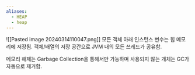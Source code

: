 ```yaml
---
aliases:
  - HEAP
  - heap
---
```

![[Pasted image 20240314110047.png]]
모든 객체 아래 인스턴스 변수는 힙 메모리에 저장됨.
객체/배열의 저장 공간으로 JVM 내의 모든 쓰레드가 공유함.

메모리 해제는 Garbage Collection을 통해서만 가능하며 사용되지 않는 개체는 GC가 자동으로 제거함.